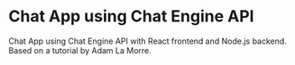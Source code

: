 # Chat App using Chat Engine API
Chat App using Chat Engine API with React frontend and Node.js backend. Based on a tutorial by Adam La Morre.
